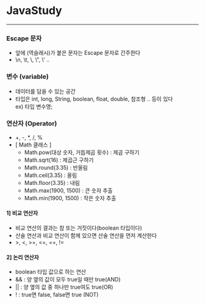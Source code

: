 # JavaStudy

------------------------

### Escape 문자
 - 앞에 \(역슬래시)가 붙은 문자는 Escape 문자로 간주한다
 - \n, \t, \\\, \\", \\' ..

### 변수 (variable)
 - 데이터를 담을 수 있는 공간
 - 타입은 int, long, String, boolean, float, double, 참조형 .. 등이 있다  
 ex) 타입 변수명;
 
### 연산자 (Operator) 
 - +, -, *, /, %    
 - [ Math 클래스 ]
   - Math.pow(대상 숫자, 거듭제곱 횟수) : 제곱 구하기  
   - Math.sqrt(16) : 제곱근 구하기
   - Math.round(3.35) : 반올림
   - Math.ceil(3.35)  : 올림
   - Math.floor(3.35) : 내림
   - Math.max(1900, 1500) : 큰 숫자 추출
   - Math.min(1900, 1500) : 작은 숫자 추출

#### 1] 비교 연산자
 - 비교 연산의 결과는 참 또는 거짓이다(boolean 타입이다)
 - 산술 연산과 비교 연산이 함께 있으면 산술 연산을 먼저 계산한다
 - &#62;, <, >=, <=, ==, !=

#### 2] 논리 연산자
 - boolean 타입 값으로 하는 연산
 - && : 양 옆의 값이 모두 true일 때만 true(AND)
 - || : 양 옆의 값 중 하나만 true여도 true(OR)
 - ! : true면 false, false면 true (NOT)
   
